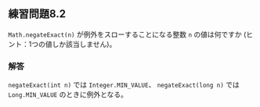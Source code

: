 ## 練習問題8.2

`Math.negateExact(n)` が例外をスローすることになる整数 `n` の値は何ですか 
(ヒント：1つの値しか該当しません)。

### 解答

`negateExact(int n)` では `Integer.MIN_VALUE`、
`negateExact(long n)` では `Long.MIN_VALUE` のときに例外となる。